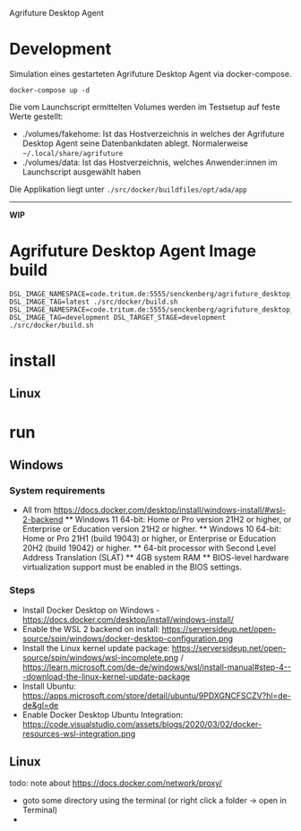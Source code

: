 Agrifuture Desktop Agent

# Development

Simulation eines gestarteten Agrifuture Desktop Agent via docker-compose.


```
docker-compose up -d
```

Die vom Launchscript ermittelten Volumes werden im Testsetup auf feste Werte gestellt:

* ./volumes/fakehome: Ist das Hostverzeichnis in welches der Agrifuture Desktop Agent seine Datenbankdaten ablegt. Normalerweise `~/.local/share/agrifuture`
* ./volumes/data: Ist das Hostverzeichnis, welches Anwender:innen im Launchscript ausgewählt haben

Die Applikation liegt unter `./src/docker/buildfiles/opt/ada/app`

---

**WIP**

# Agrifuture Desktop Agent Image build

```
DSL_IMAGE_NAMESPACE=code.tritum.de:5555/senckenberg/agrifuture_desktop_agent DSL_IMAGE_TAG=latest ./src/docker/build.sh
DSL_IMAGE_NAMESPACE=code.tritum.de:5555/senckenberg/agrifuture_desktop_agent DSL_IMAGE_TAG=development DSL_TARGET_STAGE=development ./src/docker/build.sh
```

# install

## Linux

# run

## Windows

### System requirements

* All from https://docs.docker.com/desktop/install/windows-install/#wsl-2-backend
** Windows 11 64-bit: Home or Pro version 21H2 or higher, or Enterprise or Education version 21H2 or higher.
** Windows 10 64-bit: Home or Pro 21H1 (build 19043) or higher, or Enterprise or Education 20H2 (build 19042) or higher.
** 64-bit processor with Second Level Address Translation (SLAT)
** 4GB system RAM
** BIOS-level hardware virtualization support must be enabled in the BIOS settings.

### Steps

* Install Docker Desktop on Windows - https://docs.docker.com/desktop/install/windows-install/
* Enable the WSL 2 backend on install: https://serversideup.net/open-source/spin/windows/docker-desktop-configuration.png
* Install the Linux kernel update package: https://serversideup.net/open-source/spin/windows/wsl-incomplete.png / https://learn.microsoft.com/de-de/windows/wsl/install-manual#step-4---download-the-linux-kernel-update-package
* Install Ubuntu: https://apps.microsoft.com/store/detail/ubuntu/9PDXGNCFSCZV?hl=de-de&gl=de
* Enable Docker Desktop Ubuntu Integration: https://code.visualstudio.com/assets/blogs/2020/03/02/docker-resources-wsl-integration.png

## Linux

todo: note about https://docs.docker.com/network/proxy/

* goto some directory using the terminal (or right click a folder -> open in Terminal)
* 
